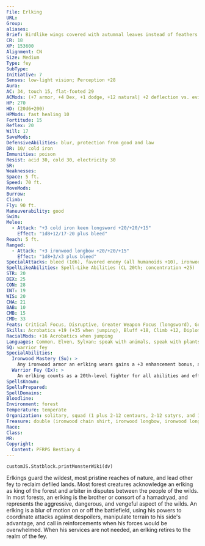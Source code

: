 ```yaml
---
File: Erlking
URL: 
Group: 
aliases: 
Brief: Birdlike wings covered with autumnal leaves instead of feathers extend from the back of this regal, elf-like humanoid.
CR: 18
XP: 153600
Alignment: CN
Size: Medium
Type: fey
SubType: 
Initiative: 7
Senses: low-light vision; Perception +28
Aura: 
AC: 34, touch 15, flat-footed 29
ACMods: (+7 armor, +4 Dex, +1 dodge, +12 natural| +2 deflection vs. evil or law)
HP: 270
HD: (20d6+200)
HPMods: fast healing 10
Fortitude: 15
Reflex: 20
Will: 17
SaveMods: 
DefensiveAbilities: blur, protection from good and law
DR: 10/ cold iron
Immunities: poison
Resist: acid 30, cold 30, electricity 30
SR: 
Weaknesses: 
Space: 5 ft.
Speed: 70 ft.
MoveMods: 
Burrow: 
Climb: 
Fly: 90 ft.
Maneuverability: good
Swim: 
Melee: 
  - Attack: "+3 cold iron keen longsword +20/+20/+15"
    Effect: "1d8+12/17-20 plus bleed"
Reach: 5 ft.
Ranged: 
  - Attack: "+3 ironwood longbow +20/+20/+15"
    Effect: "1d8+3/x3 plus bleed"
SpecialAttacks: bleed (1d6), favored enemy (all humanoids +10), ironwood mastery
SpellLikeAbilities: Spell-Like Abilities (CL 20th; concentration +25)  Constant-blur, haste (self only), protection from evil, protection from law, speak with animals, speak with plants   At Will-whispering wind   3/day-animate plants, black tentacles, cure critical wounds, haste, ironwood, move earth, plant growth, summon nature's ally VI, summon (level 6, 1d4+1 centaurs or 1 treant 100%), tree stride   1/day-finger of death (DC 23), repel metal or stone, summon nature's ally IX
STR: 20
DEX: 25
CON: 28
INT: 19
WIS: 20
CHA: 21
BAB: 10
CMB: 15
CMD: 33
Feats: Critical Focus, Disruptive, Greater Weapon Focus (longsword), Greater Weapon Specialization (longsword), Power Attack, Spellbreaker, Toughness, Vital Strike, Weapon Focus (longsword), Weapon Specialization (longsword)
Skills: Acrobatics +19 (+35 when jumping), Bluff +18, Climb +12, Diplomacy +13, Fly +18, Handle Animal +15, Heal +10, Intimidate +25, Knowledge (geography) +17, Knowledge (nature) +27, Knowledge (nobility) +9, Perception +28, Perform (any one) +13, Ride +16, Sense Motive +18, Spellcraft +14, Stealth +29, Survival +15, Swim +17
RacialMods: +16 Acrobatics when jumping
Languages: Common, Elven, Sylvan; speak with animals, speak with plants
SQ: warrior fey
SpecialAbilities:
  Ironwood Mastery (Su): >
    Any ironwood armor an erlking wears gains a +3 enhancement bonus, and any ironwood weapon it wields is treated as a +3 cold iron keen weapon.
  Warrior Fey (Ex): >
    An erlking counts as a 20th-level fighter for all abilities and effects requiring fighter levels.
SpellsKnown: 
SpellsPrepared: 
SpellDomains: 
Bloodline: 
Environment: forest
Temperature: temperate
Organization: solitary, squad (1 plus 2-12 centaurs, 2-12 satyrs, and 1-2 treants), or army (1 plus 4-24 centaurs, 4-24 satyrs, and 2-5 treants)
Treasure: double (ironwood chain shirt, ironwood longbow, ironwood longsword, other treasure)
Race: 
Class: 
MR: 
Copyright:
  Content: PFRPG Bestiary 4
---
```

```dataviewjs
customJS.Statblock.printMonsterWiki(dv)
```
Erlkings guard the wildest, most pristine reaches of nature, and lead other fey to reclaim defiled lands. Most forest creatures acknowledge an erlking as king of the forest and arbiter in disputes between the people of the wilds. In most forests, an erlking is the brother or consort of a hamadryad, and represents the aggressive, dangerous, and vengeful aspect of the wilds. An erlking is a blur of motion on or off the battlefield, using his powers to coordinate attacks against despoilers, manipulate terrain to his side's advantage, and call in reinforcements when his forces would be overwhelmed. When his services are not needed, an erlking retires to the realm of the fey.
